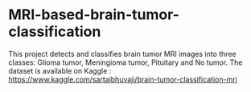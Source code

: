 # MRI-based-brain-tumor-classification

This project detects and classifies brain tumor MRI images into three classes: Glioma tumor, Meningioma tumor, Pituitary and No tumor.
The dataset is available on Kaggle : https://www.kaggle.com/sartajbhuvaji/brain-tumor-classification-mri
